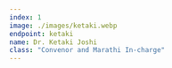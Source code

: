 ```yaml
---
index: 1
image: ./images/ketaki.webp
endpoint: ketaki
name: Dr. Ketaki Joshi
class: "Convenor and Marathi In-charge"
---
```

